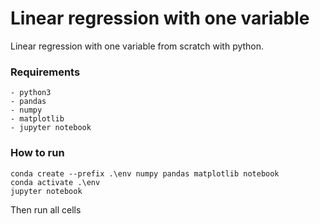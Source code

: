 # Linear regression with one variable

Linear regression with one variable from scratch with python.

### Requirements
    - python3
    - pandas
    - numpy
    - matplotlib
    - jupyter notebook

### How to run
    conda create --prefix .\env numpy pandas matplotlib notebook
    conda activate .\env
    jupyter notebook
    
Then run all cells
